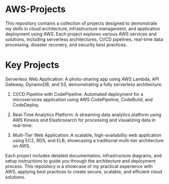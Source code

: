 # AWS-Projects
This repository contains a collection of projects designed to demonstrate my skills in cloud architecture, infrastructure management, and application deployment using AWS. Each project explores various AWS services and solutions, including serverless architectures, CI/CD pipelines, real-time data processing, disaster recovery, and security best practices.
# Key Projects
Serverless Web Application: A photo-sharing app using AWS Lambda, API Gateway, DynamoDB, and S3, demonstrating a fully serverless architecture.

1. CI/CD Pipeline with CodePipeline: Automated deployment for a microservices application using AWS CodePipeline, CodeBuild, and CodeDeploy.

2. Real-Time Analytics Platform: A streaming data analytics platform using AWS Kinesis and Elasticsearch for processing and visualizing data in real-time.

3. Multi-Tier Web Application: A scalable, high-availability web application using EC2, RDS, and ELB, showcasing a traditional multi-tier architecture on AWS.

Each project includes detailed documentation, infrastructure diagrams, and setup instructions to guide you through the architecture and deployment process. This repository is a showcase of my practical experience with AWS, applying best practices to create secure, scalable, and efficient cloud solutions.
